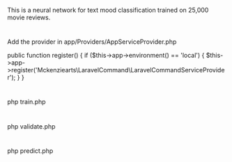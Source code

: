 This is a neural network for text mood classification trained on 25,000 movie reviews. 
# 
Add the provider in app/Providers/AppServiceProvider.php

public function register()
{
    if ($this->app->environment() == 'local') {
        $this->app->register('Mckenziearts\LaravelCommand\LaravelCommandServiceProvider');
    }
}
#
php train.php
#
php validate.php
# 
php predict.php
